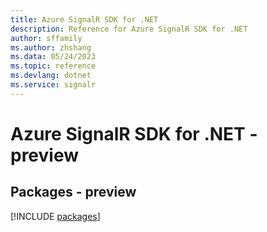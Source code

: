 ```yaml
---
title: Azure SignalR SDK for .NET
description: Reference for Azure SignalR SDK for .NET
author: sffamily
ms.author: zhshang
ms.data: 05/24/2023
ms.topic: reference
ms.devlang: dotnet
ms.service: signalr
---
```

# Azure SignalR SDK for .NET - preview
## Packages - preview
[!INCLUDE [packages](signalr-index.md)]